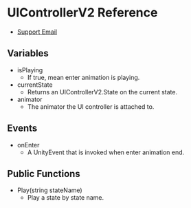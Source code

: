 # UIControllerV2 Reference

- [Support Email](mailto:johnsoncodehk+support@gmail.com)

## Variables
- isPlaying
	- If true, mean enter animation is playing.
- currentState
	- Returns an UIControllerV2.State on the current state.
- animator
	- The animator the UI controller is attached to.

## Events
- onEnter
	- A UnityEvent that is invoked when enter animation end.

## Public Functions
- Play(string stateName)
	- Play a state by state name.
